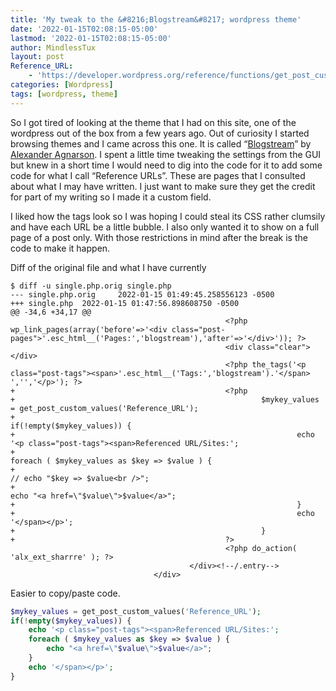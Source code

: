 ```yaml
---
title: 'My tweak to the &#8216;Blogstream&#8217; wordpress theme'
date: '2022-01-15T02:08:15-05:00'
lastmod: '2022-01-15T02:08:15-05:00'
author: MindlessTux
layout: post
Reference_URL:
    - 'https://developer.wordpress.org/reference/functions/get_post_custom_values/'
categories: [Wordpress]
tags: [wordpress, theme]
---
```


So I got tired of looking at the theme that I had on this site, one of the wordpress out of the box from a few years ago. Out of curiosity I started browsing themes and I came across this one. It is called “[Blogstream](https://alx.media/themes/blogstream/)” by [Alexander Agnarson](http://alx.media/). I spent a little time tweaking the settings from the GUI but knew in a short time I would need to dig into the code for it to add some code for what I call “Reference URLs”. These are pages that I consulted about what I may have written. I just want to make sure they get the credit for part of my writing so I made it a custom field.

I liked how the tags look so I was hoping I could steal its CSS rather clumsily and have each URL be a little bubble. I also only wanted it to show on a full page of a post only. With those restrictions in mind after the break is the code to make it happen.

<!--readmore-->

Diff of the original file and what I have currently

```console
$ diff -u single.php.orig single.php
--- single.php.orig     2022-01-15 01:49:45.258556123 -0500
+++ single.php  2022-01-15 01:47:56.898608750 -0500
@@ -34,6 +34,17 @@
                                                <?php wp_link_pages(array('before'=>'<div class="post-pages">'.esc_html__('Pages:','blogstream'),'after'=>'</div>')); ?>
                                                <div class="clear"></div>
                                                <?php the_tags('<p class="post-tags"><span>'.esc_html__('Tags:','blogstream').'</span> ','','</p>'); ?>
+                                               <?php 
+                                                       $mykey_values = get_post_custom_values('Reference_URL');
+                                                       if(!empty($mykey_values)) {
+                                                               echo '<p class="post-tags"><span>Referenced URL/Sites:';
+                                                               foreach ( $mykey_values as $key => $value ) {
+                                                                       // echo "$key => $value<br />"; 
+                                                                       echo "<a href=\"$value\">$value</a>";
+                                                               }
+                                                               echo '</span></p>';
+                                                       }
+                                               ?>
                                                <?php do_action( 'alx_ext_sharrre' ); ?>
                                        </div><!--/.entry-->
                                </div>
```

Easier to copy/paste code.

```php
$mykey_values = get_post_custom_values('Reference_URL');
if(!empty($mykey_values)) {
    echo '<p class="post-tags"><span>Referenced URL/Sites:';
    foreach ( $mykey_values as $key => $value ) {
        echo "<a href=\"$value\">$value</a>";
    }
    echo '</span></p>';
}
```